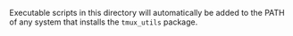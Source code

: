 Executable scripts in this directory will automatically be added to the PATH
of any system that installs the `tmux_utils` package.
